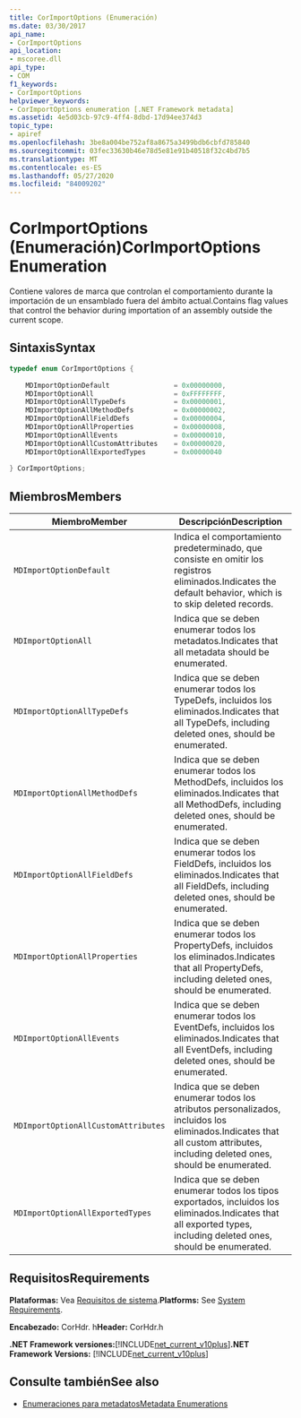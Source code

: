 ```yaml
---
title: CorImportOptions (Enumeración)
ms.date: 03/30/2017
api_name:
- CorImportOptions
api_location:
- mscoree.dll
api_type:
- COM
f1_keywords:
- CorImportOptions
helpviewer_keywords:
- CorImportOptions enumeration [.NET Framework metadata]
ms.assetid: 4e5d03cb-97c9-4ff4-8dbd-17d94ee374d3
topic_type:
- apiref
ms.openlocfilehash: 3be8a004be752af8a8675a3499bdb6cbfd785840
ms.sourcegitcommit: 03fec33630b46e78d5e81e91b40518f32c4bd7b5
ms.translationtype: MT
ms.contentlocale: es-ES
ms.lasthandoff: 05/27/2020
ms.locfileid: "84009202"
---
```

# <a name="corimportoptions-enumeration"></a><span data-ttu-id="2772a-102">CorImportOptions (Enumeración)</span><span class="sxs-lookup"><span data-stu-id="2772a-102">CorImportOptions Enumeration</span></span>
<span data-ttu-id="2772a-103">Contiene valores de marca que controlan el comportamiento durante la importación de un ensamblado fuera del ámbito actual.</span><span class="sxs-lookup"><span data-stu-id="2772a-103">Contains flag values that control the behavior during importation of an assembly outside the current scope.</span></span>  
  
## <a name="syntax"></a><span data-ttu-id="2772a-104">Sintaxis</span><span class="sxs-lookup"><span data-stu-id="2772a-104">Syntax</span></span>  
  
```cpp  
typedef enum CorImportOptions {  
  
    MDImportOptionDefault                = 0x00000000,  
    MDImportOptionAll                    = 0xFFFFFFFF,  
    MDImportOptionAllTypeDefs            = 0x00000001,  
    MDImportOptionAllMethodDefs          = 0x00000002,  
    MDImportOptionAllFieldDefs           = 0x00000004,  
    MDImportOptionAllProperties          = 0x00000008,  
    MDImportOptionAllEvents              = 0x00000010,  
    MDImportOptionAllCustomAttributes    = 0x00000020,  
    MDImportOptionAllExportedTypes       = 0x00000040  
  
} CorImportOptions;  
```  
  
## <a name="members"></a><span data-ttu-id="2772a-105">Miembros</span><span class="sxs-lookup"><span data-stu-id="2772a-105">Members</span></span>  
  
|<span data-ttu-id="2772a-106">Miembro</span><span class="sxs-lookup"><span data-stu-id="2772a-106">Member</span></span>|<span data-ttu-id="2772a-107">Descripción</span><span class="sxs-lookup"><span data-stu-id="2772a-107">Description</span></span>|  
|------------|-----------------|  
|`MDImportOptionDefault`|<span data-ttu-id="2772a-108">Indica el comportamiento predeterminado, que consiste en omitir los registros eliminados.</span><span class="sxs-lookup"><span data-stu-id="2772a-108">Indicates the default behavior, which is to skip deleted records.</span></span>|  
|`MDImportOptionAll`|<span data-ttu-id="2772a-109">Indica que se deben enumerar todos los metadatos.</span><span class="sxs-lookup"><span data-stu-id="2772a-109">Indicates that all metadata should be enumerated.</span></span>|  
|`MDImportOptionAllTypeDefs`|<span data-ttu-id="2772a-110">Indica que se deben enumerar todos los TypeDefs, incluidos los eliminados.</span><span class="sxs-lookup"><span data-stu-id="2772a-110">Indicates that all TypeDefs, including deleted ones, should be enumerated.</span></span>|  
|`MDImportOptionAllMethodDefs`|<span data-ttu-id="2772a-111">Indica que se deben enumerar todos los MethodDefs, incluidos los eliminados.</span><span class="sxs-lookup"><span data-stu-id="2772a-111">Indicates that all MethodDefs, including deleted ones, should be enumerated.</span></span>|  
|`MDImportOptionAllFieldDefs`|<span data-ttu-id="2772a-112">Indica que se deben enumerar todos los FieldDefs, incluidos los eliminados.</span><span class="sxs-lookup"><span data-stu-id="2772a-112">Indicates that all FieldDefs, including deleted ones, should be enumerated.</span></span>|  
|`MDImportOptionAllProperties`|<span data-ttu-id="2772a-113">Indica que se deben enumerar todos los PropertyDefs, incluidos los eliminados.</span><span class="sxs-lookup"><span data-stu-id="2772a-113">Indicates that all PropertyDefs, including deleted ones, should be enumerated.</span></span>|  
|`MDImportOptionAllEvents`|<span data-ttu-id="2772a-114">Indica que se deben enumerar todos los EventDefs, incluidos los eliminados.</span><span class="sxs-lookup"><span data-stu-id="2772a-114">Indicates that all EventDefs, including deleted ones, should be enumerated.</span></span>|  
|`MDImportOptionAllCustomAttributes`|<span data-ttu-id="2772a-115">Indica que se deben enumerar todos los atributos personalizados, incluidos los eliminados.</span><span class="sxs-lookup"><span data-stu-id="2772a-115">Indicates that all custom attributes, including deleted ones, should be enumerated.</span></span>|  
|`MDImportOptionAllExportedTypes`|<span data-ttu-id="2772a-116">Indica que se deben enumerar todos los tipos exportados, incluidos los eliminados.</span><span class="sxs-lookup"><span data-stu-id="2772a-116">Indicates that all exported types, including deleted ones, should be enumerated.</span></span>|  
  
## <a name="requirements"></a><span data-ttu-id="2772a-117">Requisitos</span><span class="sxs-lookup"><span data-stu-id="2772a-117">Requirements</span></span>  
 <span data-ttu-id="2772a-118">**Plataformas:** Vea [Requisitos de sistema](../../get-started/system-requirements.md).</span><span class="sxs-lookup"><span data-stu-id="2772a-118">**Platforms:** See [System Requirements](../../get-started/system-requirements.md).</span></span>  
  
 <span data-ttu-id="2772a-119">**Encabezado:** CorHdr. h</span><span class="sxs-lookup"><span data-stu-id="2772a-119">**Header:** CorHdr.h</span></span>  
  
 <span data-ttu-id="2772a-120">**.NET Framework versiones:**[!INCLUDE[net_current_v10plus](../../../../includes/net-current-v10plus-md.md)]</span><span class="sxs-lookup"><span data-stu-id="2772a-120">**.NET Framework Versions:** [!INCLUDE[net_current_v10plus](../../../../includes/net-current-v10plus-md.md)]</span></span>  
  
## <a name="see-also"></a><span data-ttu-id="2772a-121">Consulte también</span><span class="sxs-lookup"><span data-stu-id="2772a-121">See also</span></span>

- [<span data-ttu-id="2772a-122">Enumeraciones para metadatos</span><span class="sxs-lookup"><span data-stu-id="2772a-122">Metadata Enumerations</span></span>](metadata-enumerations.md)
